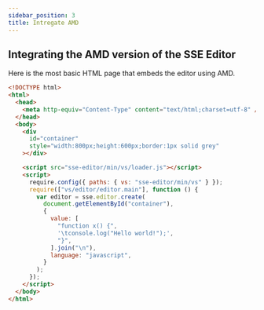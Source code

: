 ```yaml
---
sidebar_position: 3
title: Intregate AMD
---
```


## Integrating the AMD version of the SSE Editor

Here is the most basic HTML page that embeds the editor using AMD.

<!-- More self-contained samples are available in the [samples folder](../samples/). -->

```html
<!DOCTYPE html>
<html>
  <head>
    <meta http-equiv="Content-Type" content="text/html;charset=utf-8" />
  </head>
  <body>
    <div
      id="container"
      style="width:800px;height:600px;border:1px solid grey"
    ></div>

    <script src="sse-editor/min/vs/loader.js"></script>
    <script>
      require.config({ paths: { vs: "sse-editor/min/vs" } });
      require(["vs/editor/editor.main"], function () {
        var editor = sse.editor.create(
          document.getElementById("container"),
          {
            value: [
              "function x() {",
              '\tconsole.log("Hello world!");',
              "}",
            ].join("\n"),
            language: "javascript",
          }
        );
      });
    </script>
  </body>
</html>
```
